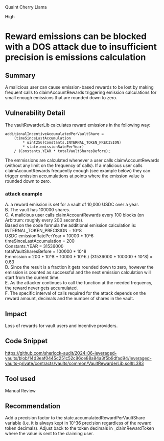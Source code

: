 Quaint Cherry Llama

High

# Reward emissions can be blocked with a DOS attack due to insufficient precision is emissions calculation

## Summary
A malicious user can cause emission-based rewards to be lost by making frequent calls to claimAccountRewards triggering emission calculations for small enough emissions that are rounded down to zero.

## Vulnerability Detail
The vaultRewarderLib calculates reward emissions in the following way:
```solidity
additionalIncentiveAccumulatedPerVaultShare =
    (timeSinceLastAccumulation
        * uint256(Constants.INTERNAL_TOKEN_PRECISION)
        * state.emissionRatePerYear)
    / (Constants.YEAR * totalVaultSharesBefore);
```
The emmissions are calculated whenever a user calls claimAccountRewards (without any limit on the frequency of calls). If a malicious user calls claimAccountRewards frequently enough (see example below) they can trigger emission accumulations at points where the emission value is rounded down to zero.

### attack example
A. a reward emission is set for a vault of 10,000 USDC over a year.  
B. The vault has 100000 shares.  
C. A malicious user calls claimAccountRewards every 100 blocks (on Arbitrum: roughly every 200 seconds).  
Based on the code formula the additional emission calculation is:  
INTERNAL_TOKEN_PRECISION = 10^8  
USDC emissionRatePerYear = 10000 * 10^6  
timeSinceLastAccumulation = 200  
Constants.YEAR = 31536000  
totalVaultSharesBefore = 100000 * 10^8  
Emmission = 200 *  10^8 * 10000 * 10^6 / (31536000 * 100000 * 10^8) = 0.63  
D. Since the result is a fraction it gets rounded down to zero, however the emission is counted as successful and the next emission calculation will start from the current time.  
E. As the attacker continues to call the function at the needed frequency, the reward never gets accumulated.  
F. The specific interval of calls required for the attack depends on the reward amount, decimals and the number of shares in the vault.


## Impact
Loss of rewards for vault users and incentive providers.

## Code Snippet
https://github.com/sherlock-audit/2024-06-leveraged-vaults/blob/14d3eaf0445c251c52c86ce88a84a3f5b9dfad94/leveraged-vaults-private/contracts/vaults/common/VaultRewarderLib.sol#L383

## Tool used

Manual Review

## Recommendation
Add a precision factor to the state.accumulatedRewardPerVaultShare variable (i.e. it is always kept in 10^36 precision regardless of the reward token decimals). Adjust back to the token decimals in _claimRewardToken where the value is sent to the claiming user.